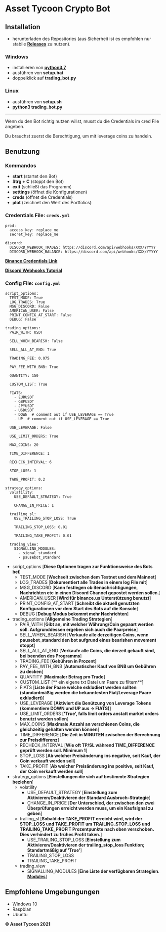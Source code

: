 # Asset Tycoon Crypto Bot

## Installation

- herunterladen des Repositories (aus Sicherheit ist es empfohlen nur stabile **[Releases](https://github.com/GitHub-Leon/Trading_Bot_Binance/releases)** zu nutzen).
  
### Windows

- installieren von **[python3.7](https://www.python.org/downloads/)**
- ausführen von **setup.bat**
- doppelklick auf **trading_bot.py**

### Linux

- ausführen von **setup.sh** 
- **python3 trading_bot.py**
  
---------------

Wenn du den Bot richtig nutzen willst, musst du die Credentials im cred File angeben.

Du brauchst zuerst die Berechtigung, um mit leverage coins zu handeln.

## Benutzung

### Kommandos

- **start** (startet den Bot)
- **Strg + C** (stoppt den Bot)
- **exit** (schließt das Programm)
- **settings** (öffnet die Konfigurationen)
- **creds** (öffnet die Credentials)
- **plot** (zeichnet den Wert des Portfolios)

### Credentials File: `creds.yml`

    prod:  
      access_key: replace_me  
      secret_key: replace_me  
      
    discord:  
      DISCORD_WEBHOOK_TRADES: https://discord.com/api/webhooks/XXX/YYYYY  
      DISCORD_WEBHOOK_BALANCE: https://discord.com/api/webhooks/XXX/YYYYY

**[Binance Credentials Link](https://www.binance.com/de/support/faq/360002502072)**

**[Discord Webhooks Tutorial](https://support.discord.com/hc/de/articles/228383668-Einleitung-in-Webhooks)**

### Config File: `config.yml`

    script_options:
      TEST_MODE: True
      LOG_TRADES: True
      MSG_DISCORD: False
      AMERICAN_USER: False
      PRINT_CONFIG_AT_START: False
      DEBUG: False
    
    trading_options:
      PAIR_WITH: USDT
    
      SELL_WHEN_BEARISH: False
    
      SELL_ALL_AT_END: True
   
      TRADING_FEE: 0.075

      PAY_FEE_WITH_BNB: True

      QUANTITY: 150
    
      CUSTOM_LIST: True
      
      FIATS:
        - EURUSDT
        - GBPUSDT
        - JPYUSDT
        - USDUSDT
        - DOWN  # comment out if USE_LEVERAGE == True
        - UP  # comment out if USE_LEVERAGE == True
    
      USE_LEVERAGE: False
    
      USE_LIMIT_ORDERS: True
    
      MAX_COINS: 20
    
      TIME_DIFFERENCE: 1
    
      RECHECK_INTERVAL: 6
    
      STOP_LOSS: 1
    
      TAKE_PROFIT: 0.2
    
    strategy_options:
      volatility:
        USE_DEFAULT_STRATEGY: True
    
        CHANGE_IN_PRICE: 1
    
      trailing_sl:
        USE_TRAILING_STOP_LOSS: True
    
        TRAILING_STOP_LOSS: 0.01
        
        TRAILING_TAKE_PROFIT: 0.01
    
      trading_view:
        SIGNALLING_MODULES:
          - signal_standard
          - pausebot_standard

- script_options [**Diese Optionen tragen zur Funktionsweise des Bots bei**]
    - TEST_MODE [**Wechselt zwischen dem Testnet und dem Mainnet**]
    - LOG_TRADES [**Dokumentiert alle Trades in einem log File mit**]
    - MSG_DISCORD [**Kann festlegen ob Benachrichtigungen, Nachrichten etc in einen Discord Channel gepostet werden sollen.**]
    - AMERICAN_USER [**Wird für binance.us Unterstützung benutzt**]
    - PRINT_CONFIG_AT_START [**Schreibt die aktuell genutzten Konfigurationen vor dem Start des Bots auf die Konsole**]
    - DEBUG [**Debug Modus bekommt mehr Nachrichten**]
- trading_options [**Allgemeine Trading Strategien**]
    - PAIR_WITH [**Gibt an, mit welcher Währung/Coin gepaart werden soll. Aufgrunddessen ergeben sich auch die Paarpreise**]
    - SELL_WHEN_BEARISH [**Verkaufe alle derzeitigen Coins, wenn pausebot_standard den bot aufgrund eines bearishen movement stoppt**]
    - SELL_ALL_AT_END [**Verkaufe alle Coins, die derzeit gekauft sind, bei beenden des Programms**]
    - TRADING_FEE [**Gebühren in Prozent**]
    - PAY_FEE_WITH_BNB [**Automatischer Kauf von BNB um Gebühren zu decken**]
    - QUANTITY [**Maximaler Betrag pro Trade**]
    - CUSTOM_LIST [** ein eigene txt Datei um Paare zu filtern**]
    - FIATS [**Liste der Paare welche exkludiert werden sollten (standardmäßig werden die bekanntesten Fiat/Leverage Paare exkludiert)**]
    - USE_LEVERAGE [**Aktiviert die Benützung von Leverage Tokens (kommentiere DOWN und UP aus -> FIATS)**]
    - USE_LIMIT_ORDERS [**'True', falls limit orders anstatt market orders benutzt werden sollen**]
    - MAX_COINS [**Maximale Anzahl an verschienen Coins, die gleichzeitig gehalten werden können**]
    - TIME_DIFFERENCE [**Die Zeit in MINUTEN zwischen der Berechnung zur Preisdifferenz**]
    - RECHECK_INTERVAL [**Wie oft TP/SL während TIME_DIFFERENCE geprüft werden soll. Minimum 1**]
    - STOP_LOSS [**Ab welcher Preisänderung ins negative, seit Kauf, der Coin verkauft werden soll**]
    - TAKE_PROFIT [**Ab welcher Preisänderung ins positive, seit Kauf, der Coin verkauft werden soll**]
- strategy_options [**Einstellungen die sich auf bestimmte Strategien beziehen**]
    - volatility
        - USE_DEFAULT_STRATEGY [**Einstellung zum Aktivieren/Deaktivieren der Standard Ausbruch-Strategie**]
        - CHANGE_IN_PRICE [**Der Unterschied, der zwischen den zwei Überprüfungen erreicht werden muss, um ein Kaufsignal zu geben**]
    - trailing_sl [**Sobald der TAKE_PROFIT erreicht wird, wird der STOP_LOSS und TAKE_PROFIT um TRAILING_STOP_LOSS und TRAILING_TAKE_PROFIT Prozentpunkte nach oben verschoben. Dies verhindert zu frühes Profit taken.**]
        - USE_TRAILING_STOP_LOSS [**Einstellung zum Aktivieren/Deaktivieren der trailing_stop_loss Funktion; Standartmäßig auf 'True'**]
        - TRAILING_STOP_LOSS
        - TRAILING_TAKE_PROFIT
    - trading_view
        - SIGNALLING_MODULES [**Eine Liste der verfügbaren Strategien. [Modules](https://github.com/GitHub-Leon/Trading_Bot_Binance/src/strategies/README.md)**]



## Empfohlene Umgebungungen 

 - Windows 10
 - Raspbian
 - Ubuntu

**© Asset Tycoon 2021**

